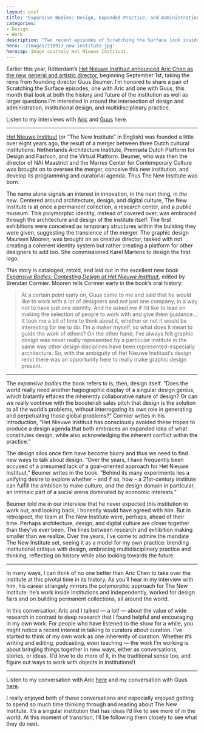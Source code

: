 ```yaml
---
layout: post
title: "Expansive Bodies: Design, Expanded Practice, and Administration at Het Nieuwe Instituut"
categories:
- Design
- Work
description: "Two recent episodes of Scratching the Surface look inside this polymorphic cultural center."
hero: '/images/210917_new-institute.jpg'
herocap: Image courtesy Het Niuewe Instituut.
---
```


Earlier this year, Rotterdam’s [Het Nieuwe Instituut announced Aric Chen as the new general and artistic director](https://hetnieuweinstituut.nl/en/press-releases/aric-chen-appointed-new-general-and-artistic-director-het-nieuwe-instituut), beginning September 1st, taking the reins from founding director Guus Beumer. I’m honored to share a pair of Scratching the Surface episodes, one with Aric and one with Guus, this month that look at both the history and future of the institution as well as larger questions I’m interested in around the intersection of design and administration, institutional design, and multidisciplinary practice.

Listen to my interviews with [Aric](https://scratchingthesurface.fm/196-aric-chen) and [Guus](https://scratchingthesurface.fm/197-guus-beumer) here.

----

[Het Nieuwe Instituut](https://hetnieuweinstituut.nl/) (or “The New Institute” in English) was founded a little over eight years ago, the result of a merger between three Dutch cultural institutions: Netherlands Architecture Institute, Premsela Dutch Platform for Design and Fashion, and the Virtual Platform. Beumer, who was then the director of NAI Maastrict and the Marres Center for Contemporary Culture was brought on to oversee the merger, conceive this new institution, and develop its programming and curatorial agenda. Thus The New Institute was born.

The name alone signals an interest in innovation, in the next thing, in *the new*. Centered around architecture, design, and digital culture, The New Institute is at once a permanent collection, a research center, and a public museum. This polymorphic identity, instead of covered over, was embraced through the architecture and design of the institute itself. The first exhibitions were conceived as temporary structures within the building they were given, suggesting the transience of the merger. The graphic design Maureen Mooren, was brought on as creative director, tasked with not creating a coherent identity system but rather creating a platform for other designers to add too. She commissioned Karel Martens to design the first logo.

This story is cataloged, retold, and laid out in the excellent new book [*Expansive Bodies: Contesting Design at Het Nieuwe Instituut*](https://www.nai010.com/en/publicaties/expansive-bodies-contesting-design-at-het-nieuwe-instituut-ned/245977), edited by Brendan Cormier. Mooren tells Cormier early in the book’s oral history:

> At a certain point early on, Guus came to me and said that he would like to work with a lot of designers and not just one company; in a way not to have just one identity. And he asked me if I’d like to lead on making the selection of people to work with and give them guidance…It took me a bit of time to think about it, whether or not it would be interesting for me to do. I’m a maker myself, so what does it mean to guide the work of others? On the other hand, I’ve always felt graphic design was never really represented by a particular institute in the same way other design disciplines have been represented-especially architecture. So, with the ambiguity of Het Nieuwe Instituut’s design remit there was an opportunity here to really make graphic design present.

----

The *expansive bodies* the book refers to is, then, design itself. “Does the world really need another hagiographic display of a singular design genius, which blatantly effaces the inherently collaborative nature of design? Or can we really continue with the boosterish sales pitch that design is the solution to all the world’s problems, without interrogating its own role in generating and perpetuating those global problems?” Cormier writes in his introduction, “Het Nieuwe Instituut has consciously avoided these tropes to produce a design agenda that both embraces an expanded idea of what constitutes design, while also acknowledging the inherent conflict within the practice.”

The design silos once firm have become blurry and thus we need to find new ways to talk about design. “Over the years, I have frequently been accused of a presumed lack of a goal-oriented approach for Het Nieuwe Instituut,” Beumer writes in the book. “Behind its many experiments lies a unifying desire to explore whether – and if so, how – a 21st-century institute can fulfill the ambition to make culture, and the design domain in particular, an intrinsic part of a social arena dominated by economic interests.”

Beumer told me in our interview that he never expected this institution to work out, and looking back, I honestly would have agreed with him. But in retrospect, the team at The New Institute were, perhaps, ahead of their time. Perhaps architecture, design, and digital culture are closer together than they’ve ever been. The lines between research and exhibition making smaller than we realize. Over the years, I’ve come to admire the mandate The New Institute set, seeing it as a model for my own practice: blending institutional critique with design, embracing multidisciplinary practice and thinking, reflecting on history while also looking towards the future.

----

In many ways, I can think of no one better than Aric Chen to take over the institute at this pivotal time in its history. As you’ll hear in my interview with him, his career strangely mirrors the polymorphic approach for The New Institute: he’s work inside institutions and independently, worked for design fairs and on building permanent collections, all around the world.

In this conversation, Aric and I talked — a lot! — about the value of wide research in contrast to deep research that I found helpful and encouraging in my own work. For people who have listened to the show for a while, you might notice a recent interest in talking to curators about curation. I’ve started to think of my own work as one inherently of curation. Whether it’s writing and editing, podcasting, even teaching — the work I’m working is about bringing things together in new ways, either as conversations, stories, or ideas. (I’d love to do more of it, in the traditional sense too, and figure out ways to work with objects in institutions!)

----

Listen to my conversation with Aric [here](https://scratchingthesurface.fm/196-aric-chen) and my conversation with Guus [here](https://scratchingthesurface.fm/197-guus-beumer).

I really enjoyed both of these conversations and especially enjoyed getting to spend so much time thinking through and reading about The New Institute. It’s a singular institution that has ideas I’d like to see more of in the world. At this moment of transition, I’ll be following them closely to see what they do next.
